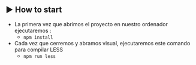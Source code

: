 
## :arrow_forward: How to start

- La primera vez que abrimos el proyecto en nuestro ordenador ejecutaremos :
  - `npm install`
- Cada vez que cerremos y abramos visual, ejecutaremos este comando para compilar LESS
  - `npm run less`

